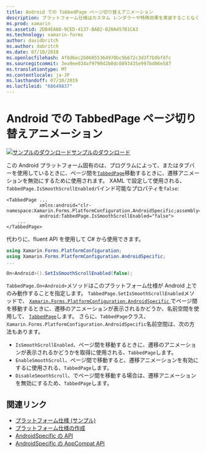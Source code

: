 ```yaml
---
title: Android での TabbedPage ページ切り替えアニメーション
description: プラットフォーム仕様はカスタム レンダラーや特殊効果を実装することなく、特定のプラットフォームでのみ利用できる機能の使用を可能にします。 この記事では、TabbedPage 内のページ間を移動するときに、切り替え効果のアニメーションを無効にする Android プラットフォーム固有のを使用する方法について説明します。
ms.prod: xamarin
ms.assetid: 2DB4EA6D-9CED-4137-BAB2-B20A457B1CA3
ms.technology: xamarin-forms
author: davidbritch
ms.author: dabritch
ms.date: 07/10/2018
ms.openlocfilehash: 4f8d6ec2b06855364970bc9b672c3d3f7b9bfdfc
ms.sourcegitcommit: 3ea9ee034af9790d2b0dc0893435e997bd06e587
ms.translationtype: MT
ms.contentlocale: ja-JP
ms.lasthandoff: 07/30/2019
ms.locfileid: "68649837"
---
```

# <a name="tabbedpage-page-transition-animations-on-android"></a>Android での TabbedPage ページ切り替えアニメーション

[![サンプルのダウンロード](~/media/shared/download.png)サンプルのダウンロード](https://docs.microsoft.com/samples/xamarin/xamarin-forms-samples/userinterface-platformspecifics)

この Android プラットフォーム固有のは、プログラムによって、またはタブバーを使用しているときに、ページ間を[`TabbedPage`](xref:Xamarin.Forms.TabbedPage)移動するときに、遷移アニメーションを無効にするために使用されます。 XAML で設定して使用される、`TabbedPage.IsSmoothScrollEnabled`バインド可能なプロパティを`false`:

```xaml
<TabbedPage ...
            xmlns:android="clr-namespace:Xamarin.Forms.PlatformConfiguration.AndroidSpecific;assembly=Xamarin.Forms.Core"
            android:TabbedPage.IsSmoothScrollEnabled="false">
    ...
</TabbedPage>
```

代わりに、fluent API を使用して C# から使用できます。

```csharp
using Xamarin.Forms.PlatformConfiguration;
using Xamarin.Forms.PlatformConfiguration.AndroidSpecific;
...

On<Android>().SetIsSmoothScrollEnabled(false);
```

`TabbedPage.On<Android>`メソッドはこのプラットフォーム仕様が Android 上でのみ動作することを指定します。 `TabbedPage.SetIsSmoothScrollEnabled`メソッドで、 [ `Xamarin.Forms.PlatformConfiguration.AndroidSpecific` ](xref:Xamarin.Forms.PlatformConfiguration.AndroidSpecific)でページ間を移動するときに、遷移のアニメーションが表示されるかどうか、名前空間を使用して、 [ `TabbedPage`](xref:Xamarin.Forms.TabbedPage)します。 さらに、`TabbedPage`クラス、`Xamarin.Forms.PlatformConfiguration.AndroidSpecific`名前空間は、次の方法もあります。

- `IsSmoothScrollEnabled`、ページ間を移動するときに、遷移のアニメーションが表示されるかどうかを取得に使用される、`TabbedPage`します。
- `EnableSmoothScroll`、ページ間で移動すると、遷移アニメーションを有効にするに使用される、`TabbedPage`します。
- `DisableSmoothScroll`、でページ間を移動する場合は、遷移アニメーションを無効にするため、`TabbedPage`します。

## <a name="related-links"></a>関連リンク

- [プラットフォーム仕様 (サンプル)](https://docs.microsoft.com/samples/xamarin/xamarin-forms-samples/userinterface-platformspecifics)
- [プラットフォーム仕様の作成](~/xamarin-forms/platform/platform-specifics/index.md#creating-platform-specifics)
- [AndroidSpecific の API](xref:Xamarin.Forms.PlatformConfiguration.AndroidSpecific)
- [AndroidSpecific の AppCompat API](xref:Xamarin.Forms.PlatformConfiguration.AndroidSpecific.AppCompat)

